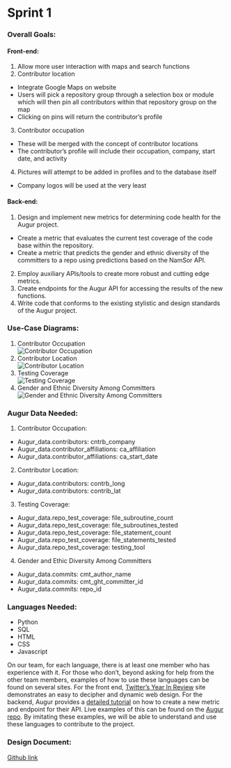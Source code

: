 # Sprint 1

### Overall Goals:
#### Front-end:
1. Allow more user interaction with maps and search functions
2. Contributor location
  * Integrate Google Maps on website
  * Users will pick a repository group through a selection box or module which will then pin all contributors within that repository group on the map
  * Clicking on pins will return the contributor’s profile
3. Contributor occupation
  * These will be merged with the concept of contributor locations
  * The contributor’s profile will include their occupation, company, start date, and activity
4. Pictures will attempt to be added in profiles and to the database itself
  * Company logos will be used at the very least
#### Back-end:
1. Design and implement new metrics for determining code health for the Augur project.
  * Create a metric that evaluates the current test coverage of the code base within the repository.
  * Create a metric that predicts the gender and ethnic diversity of the committers to a repo using predictions based on the NamSor API.
2. Employ auxiliary APIs/tools to create more robust and cutting edge metrics.
3. Create endpoints for the Augur API for accessing the results of the new functions.
4. Write code that conforms to the existing stylistic and design standards of the Augur project.

### Use-Case Diagrams:
1. Contributor Occupation <br />
![Contributor Occupation](https://github.com/computationalmystic/sengfs19-group11/blob/master/sprint-1/customerOccupation.png)
2. Contributor Location <br />
![Contributor Location](https://github.com/computationalmystic/sengfs19-group11/blob/master/sprint-1/customerLocation.png)
3. Testing Coverage <br />
![Testing Coverage](https://github.com/computationalmystic/sengfs19-group11/blob/master/sprint-1/testCoverage.png)
4. Gender and Ethnic Diversity Among Committers <br />
![Gender and Ethnic Diversity Among Committers](https://github.com/computationalmystic/sengfs19-group11/blob/master/sprint-1/contributorDiversity.png)

### Augur Data Needed:
1. Contributor Occupation:
  * Augur_data.contributors: cntrb_company
  * Augur_data.contributor_affiliations: ca_affiliation
  * Augur_data.contributor_affiliations: ca_start_date
2. Contributor Location:
  * Augur_data.contributors: contrb_long
  * Augur_data.contributors: contrib_lat
3. Testing Coverage:
  * Augur_data.repo_test_coverage: file_subroutine_count
  * Augur_data.repo_test_coverage: file_subroutines_tested
  * Augur_data.repo_test_coverage: file_statement_count
  * Augur_data.repo_test_coverage: file_statements_tested
  * Augur_data.repo_test_coverage: testing_tool
4. Gender and Ethic Diversity Among Committers 
  * Augur_data.commits: cmt_author_name
  * Augur_data.commits: cmt_ght_committer_id
  * Augur_data.commits: repo_id

### Languages Needed:
* Python
* SQL
* HTML
* CSS
* Javascript

On our team, for each language, there is at least one member who has experience with it.  For those who don’t, beyond asking for help from the other team members, examples of how to use these languages can be found on several sites.  For the front end, [Twitter’s Year In Review](https://github.com/twitter/twitter.github.io) site demonstrates an easy to decipher and dynamic web design.  For the backend, Augur provides a [detailed tutorial](https://oss-augur.readthedocs.io/en/master/getting-started/create-a-metric/create-a-metric-toc.html) on how to create a new metric and endpoint for their API.  Live examples of this can be found on the [Augur repo](https://github.com/chaoss/augur/tree/master/augur/metrics).  By imitating these examples, we will be able to understand and use these languages to contribute to the project.

### Design Document:
[Github link](https://github.com/computationalmystic/sengfs19-group11/blob/master/Group%2011%20Design%20Doc.pdf)

